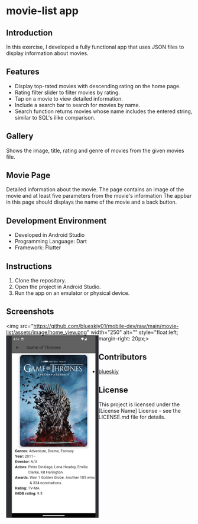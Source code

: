 # movie-list app 

## Introduction
In this exercise, I developed a fully functional app that uses JSON files to display information about movies. 

## Features
- Display top-rated movies with descending rating on the home page.
- Rating filter slider to filter movies by rating.
- Tap on a movie to view detailed information.
- Include a search bar to search for movies by name.
- Search function returns movies whose name includes the entered string, similar to SQL's ilike comparison.

## Gallery
Shows the image, title, rating and genre of movies from the given movies file.   
 
## Movie Page
Detailed information about the movie.
The page contains an image of the movie and at least five parameters from the movie's information
The appbar in this page should displays the name of the movie and a back button.

## Development Environment
- Developed in Android Studio
- Programming Language: Dart
- Framework: Flutter

## Instructions
1. Clone the repository.
2. Open the project in Android Studio.
3. Run the app on an emulator or physical device.

## Screenshots
<img src="https://github.com/blueskiy01/mobile-dev/raw/main/movie-list/assets/image/home_view.png" width="250" alt="" style="float:left; margin-right: 20px;>
<img src="https://github.com/blueskiy01/mobile-dev/raw/main/movie-list/assets/image/detailed_view.png" width="250" alt="" style="float:left;">

## Contributors
- [blueskiy](https://github.com/blueskiy01)

## License
This project is licensed under the [License Name] License - see the LICENSE.md file for details.
